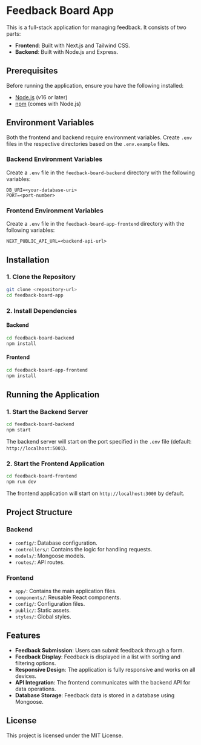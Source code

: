 # Feedback Board App

This is a full-stack application for managing feedback. It consists of two parts:

- **Frontend**: Built with Next.js and Tailwind CSS.
- **Backend**: Built with Node.js and Express.

## Prerequisites

Before running the application, ensure you have the following installed:

- [Node.js](https://nodejs.org/) (v16 or later)
- [npm](https://www.npmjs.com/) (comes with Node.js)

## Environment Variables

Both the frontend and backend require environment variables. Create `.env` files in the respective directories based on the `.env.example` files.

### Backend Environment Variables

Create a `.env` file in the `feedback-board-backend` directory with the following variables:

```
DB_URI=<your-database-uri>
PORT=<port-number>
```

### Frontend Environment Variables

Create a `.env` file in the `feedback-board-app-frontend` directory with the following variables:

```
NEXT_PUBLIC_API_URL=<backend-api-url>
```

## Installation

### 1. Clone the Repository

```bash
git clone <repository-url>
cd feedback-board-app
```

### 2. Install Dependencies

#### Backend

```bash
cd feedback-board-backend
npm install
```

#### Frontend

```bash
cd feedback-board-app-frontend
npm install
```

## Running the Application

### 1. Start the Backend Server

```bash
cd feedback-board-backend
npm start
```

The backend server will start on the port specified in the `.env` file (default: `http://localhost:5001`).

### 2. Start the Frontend Application

```bash
cd feedback-board-frontend
npm run dev
```

The frontend application will start on `http://localhost:3000` by default.

## Project Structure

### Backend

- `config/`: Database configuration.
- `controllers/`: Contains the logic for handling requests.
- `models/`: Mongoose models.
- `routes/`: API routes.

### Frontend

- `app/`: Contains the main application files.
- `components/`: Reusable React components.
- `config/`: Configuration files.
- `public/`: Static assets.
- `styles/`: Global styles.

## Features

- **Feedback Submission**: Users can submit feedback through a form.
- **Feedback Display**: Feedback is displayed in a list with sorting and filtering options.
- **Responsive Design**: The application is fully responsive and works on all devices.
- **API Integration**: The frontend communicates with the backend API for data operations.
- **Database Storage**: Feedback data is stored in a database using Mongoose.

## License

This project is licensed under the MIT License.
